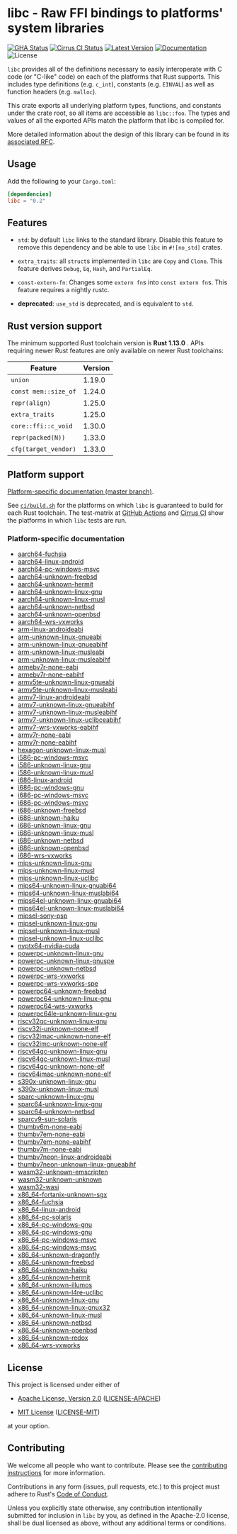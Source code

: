 # libc - Raw FFI bindings to platforms' system libraries

[![GHA Status]][GitHub Actions] [![Cirrus CI Status]][Cirrus CI] [![Latest Version]][crates.io] [![Documentation]][docs.rs] ![License]

`libc` provides all of the definitions necessary to easily interoperate with C
code (or "C-like" code) on each of the platforms that Rust supports. This
includes type definitions (e.g. `c_int`), constants (e.g. `EINVAL`) as well as
function headers (e.g. `malloc`).

This crate exports all underlying platform types, functions, and constants under
the crate root, so all items are accessible as `libc::foo`. The types and values
of all the exported APIs match the platform that libc is compiled for.

More detailed information about the design of this library can be found in its
[associated RFC][rfc].

[rfc]: https://github.com/rust-lang/rfcs/blob/master/text/1291-promote-libc.md

## Usage

Add the following to your `Cargo.toml`:

```toml
[dependencies]
libc = "0.2"
```

## Features

* `std`: by default `libc` links to the standard library. Disable this
  feature to remove this dependency and be able to use `libc` in `#![no_std]`
  crates.

* `extra_traits`: all `struct`s implemented in `libc` are `Copy` and `Clone`.
  This feature derives `Debug`, `Eq`, `Hash`, and `PartialEq`.

* `const-extern-fn`: Changes some `extern fn`s into `const extern fn`s.
   This feature requires a nightly rustc.

* **deprecated**: `use_std` is deprecated, and is equivalent to `std`.

## Rust version support

The minimum supported Rust toolchain version is **Rust 1.13.0** . APIs requiring
newer Rust features are only available on newer Rust toolchains:

| Feature              | Version |
|----------------------|---------|
| `union`              |  1.19.0 |
| `const mem::size_of` |  1.24.0 |
| `repr(align)`        |  1.25.0 |
| `extra_traits`       |  1.25.0 |
| `core::ffi::c_void`  |  1.30.0 |
| `repr(packed(N))`    |  1.33.0 |
| `cfg(target_vendor)` |  1.33.0 |

## Platform support

[Platform-specific documentation (master branch)][docs.master].

See
[`ci/build.sh`](https://github.com/rust-lang/libc/blob/master/ci/build.sh)
for the platforms on which `libc` is guaranteed to build for each Rust
toolchain. The test-matrix at [GitHub Actions] and [Cirrus CI] show the
platforms in which `libc` tests are run.

### Platform-specific documentation
* [aarch64-fuchsia](aarch64-fuchsia/doc/libc/index.html)
* [aarch64-linux-android](aarch64-linux-android/doc/libc/index.html)
* [aarch64-pc-windows-msvc](aarch64-pc-windows-msvc/doc/libc/index.html)
* [aarch64-unknown-freebsd](aarch64-unknown-freebsd/doc/libc/index.html)
* [aarch64-unknown-hermit](aarch64-unknown-hermit/doc/libc/index.html)
* [aarch64-unknown-linux-gnu](aarch64-unknown-linux-gnu/doc/libc/index.html)
* [aarch64-unknown-linux-musl](aarch64-unknown-linux-musl/doc/libc/index.html)
* [aarch64-unknown-netbsd](aarch64-unknown-netbsd/doc/libc/index.html)
* [aarch64-unknown-openbsd](aarch64-unknown-openbsd/doc/libc/index.html)
* [aarch64-wrs-vxworks](aarch64-wrs-vxworks/doc/libc/index.html)
* [arm-linux-androideabi](arm-linux-androideabi/doc/libc/index.html)
* [arm-unknown-linux-gnueabi](arm-unknown-linux-gnueabi/doc/libc/index.html)
* [arm-unknown-linux-gnueabihf](arm-unknown-linux-gnueabihf/doc/libc/index.html)
* [arm-unknown-linux-musleabi](arm-unknown-linux-musleabi/doc/libc/index.html)
* [arm-unknown-linux-musleabihf](arm-unknown-linux-musleabihf/doc/libc/index.html)
* [armebv7r-none-eabi](armebv7r-none-eabi/doc/libc/index.html)
* [armebv7r-none-eabihf](armebv7r-none-eabihf/doc/libc/index.html)
* [armv5te-unknown-linux-gnueabi](armv5te-unknown-linux-gnueabi/doc/libc/index.html)
* [armv5te-unknown-linux-musleabi](armv5te-unknown-linux-musleabi/doc/libc/index.html)
* [armv7-linux-androideabi](armv7-linux-androideabi/doc/libc/index.html)
* [armv7-unknown-linux-gnueabihf](armv7-unknown-linux-gnueabihf/doc/libc/index.html)
* [armv7-unknown-linux-musleabihf](armv7-unknown-linux-musleabihf/doc/libc/index.html)
* [armv7-unknown-linux-uclibceabihf](armv7-unknown-linux-uclibceabihf/doc/libc/index.html)
* [armv7-wrs-vxworks-eabihf](armv7-wrs-vxworks-eabihf/doc/libc/index.html)
* [armv7r-none-eabi](armv7r-none-eabi/doc/libc/index.html)
* [armv7r-none-eabihf](armv7r-none-eabihf/doc/libc/index.html)
* [hexagon-unknown-linux-musl](hexagon-unknown-linux-musl/doc/libc/index.html)
* [i586-pc-windows-msvc](i586-pc-windows-msvc/doc/libc/index.html)
* [i586-unknown-linux-gnu](i586-unknown-linux-gnu/doc/libc/index.html)
* [i586-unknown-linux-musl](i586-unknown-linux-musl/doc/libc/index.html)
* [i686-linux-android](i686-linux-android/doc/libc/index.html)
* [i686-pc-windows-gnu](i686-pc-windows-gnu/doc/libc/index.html)
* [i686-pc-windows-msvc](i686-pc-windows-msvc/doc/libc/index.html)
* [i686-pc-windows-msvc](i686-pc-windows-msvc/doc/libc/index.html)
* [i686-unknown-freebsd](i686-unknown-freebsd/doc/libc/index.html)
* [i686-unknown-haiku](i686-unknown-haiku/doc/libc/index.html)
* [i686-unknown-linux-gnu](i686-unknown-linux-gnu/doc/libc/index.html)
* [i686-unknown-linux-musl](i686-unknown-linux-musl/doc/libc/index.html)
* [i686-unknown-netbsd](i686-unknown-netbsd/doc/libc/index.html)
* [i686-unknown-openbsd](i686-unknown-openbsd/doc/libc/index.html)
* [i686-wrs-vxworks](i686-wrs-vxworks/doc/libc/index.html)
* [mips-unknown-linux-gnu](mips-unknown-linux-gnu/doc/libc/index.html)
* [mips-unknown-linux-musl](mips-unknown-linux-musl/doc/libc/index.html)
* [mips-unknown-linux-uclibc](mips-unknown-linux-uclibc/doc/libc/index.html)
* [mips64-unknown-linux-gnuabi64](mips64-unknown-linux-gnuabi64/doc/libc/index.html)
* [mips64-unknown-linux-muslabi64](mips64-unknown-linux-muslabi64/doc/libc/index.html)
* [mips64el-unknown-linux-gnuabi64](mips64el-unknown-linux-gnuabi64/doc/libc/index.html)
* [mips64el-unknown-linux-muslabi64](mips64el-unknown-linux-muslabi64/doc/libc/index.html)
* [mipsel-sony-psp](mipsel-sony-psp/doc/libc/index.html)
* [mipsel-unknown-linux-gnu](mipsel-unknown-linux-gnu/doc/libc/index.html)
* [mipsel-unknown-linux-musl](mipsel-unknown-linux-musl/doc/libc/index.html)
* [mipsel-unknown-linux-uclibc](mipsel-unknown-linux-uclibc/doc/libc/index.html)
* [nvptx64-nvidia-cuda](nvptx64-nvidia-cuda/doc/libc/index.html)
* [powerpc-unknown-linux-gnu](powerpc-unknown-linux-gnu/doc/libc/index.html)
* [powerpc-unknown-linux-gnuspe](powerpc-unknown-linux-gnuspe/doc/libc/index.html)
* [powerpc-unknown-netbsd](powerpc-unknown-netbsd/doc/libc/index.html)
* [powerpc-wrs-vxworks](powerpc-wrs-vxworks/doc/libc/index.html)
* [powerpc-wrs-vxworks-spe](powerpc-wrs-vxworks-spe/doc/libc/index.html)
* [powerpc64-unknown-freebsd](powerpc64-unknown-freebsd/doc/libc/index.html)
* [powerpc64-unknown-linux-gnu](powerpc64-unknown-linux-gnu/doc/libc/index.html)
* [powerpc64-wrs-vxworks](powerpc64-wrs-vxworks/doc/libc/index.html)
* [powerpc64le-unknown-linux-gnu](powerpc64le-unknown-linux-gnu/doc/libc/index.html)
* [riscv32gc-unknown-linux-gnu](riscv32gc-unknown-linux-gnu/doc/libc/index.html)
* [riscv32i-unknown-none-elf](riscv32i-unknown-none-elf/doc/libc/index.html)
* [riscv32imac-unknown-none-elf](riscv32imac-unknown-none-elf/doc/libc/index.html)
* [riscv32imc-unknown-none-elf](riscv32imc-unknown-none-elf/doc/libc/index.html)
* [riscv64gc-unknown-linux-gnu](riscv64gc-unknown-linux-gnu/doc/libc/index.html)
* [riscv64gc-unknown-linux-musl](riscv64gc-unknown-linux-musl/doc/libc/index.html)
* [riscv64gc-unknown-none-elf](riscv64gc-unknown-none-elf/doc/libc/index.html)
* [riscv64imac-unknown-none-elf](riscv64imac-unknown-none-elf/doc/libc/index.html)
* [s390x-unknown-linux-gnu](s390x-unknown-linux-gnu/doc/libc/index.html)
* [s390x-unknown-linux-musl](s390x-unknown-linux-musl/doc/libc/index.html)
* [sparc-unknown-linux-gnu](sparc-unknown-linux-gnu/doc/libc/index.html)
* [sparc64-unknown-linux-gnu](sparc64-unknown-linux-gnu/doc/libc/index.html)
* [sparc64-unknown-netbsd](sparc64-unknown-netbsd/doc/libc/index.html)
* [sparcv9-sun-solaris](sparcv9-sun-solaris/doc/libc/index.html)
* [thumbv6m-none-eabi](thumbv6m-none-eabi/doc/libc/index.html)
* [thumbv7em-none-eabi](thumbv7em-none-eabi/doc/libc/index.html)
* [thumbv7em-none-eabihf](thumbv7em-none-eabihf/doc/libc/index.html)
* [thumbv7m-none-eabi](thumbv7m-none-eabi/doc/libc/index.html)
* [thumbv7neon-linux-androideabi](thumbv7neon-linux-androideabi/doc/libc/index.html)
* [thumbv7neon-unknown-linux-gnueabihf](thumbv7neon-unknown-linux-gnueabihf/doc/libc/index.html)
* [wasm32-unknown-emscripten](wasm32-unknown-emscripten/doc/libc/index.html)
* [wasm32-unknown-unknown](wasm32-unknown-unknown/doc/libc/index.html)
* [wasm32-wasi](wasm32-wasi/doc/libc/index.html)
* [x86_64-fortanix-unknown-sgx](x86_64-fortanix-unknown-sgx/doc/libc/index.html)
* [x86_64-fuchsia](x86_64-fuchsia/doc/libc/index.html)
* [x86_64-linux-android](x86_64-linux-android/doc/libc/index.html)
* [x86_64-pc-solaris](x86_64-pc-solaris/doc/libc/index.html)
* [x86_64-pc-windows-gnu](x86_64-pc-windows-gnu/doc/libc/index.html)
* [x86_64-pc-windows-gnu](x86_64-pc-windows-gnu/doc/libc/index.html)
* [x86_64-pc-windows-msvc](x86_64-pc-windows-msvc/doc/libc/index.html)
* [x86_64-pc-windows-msvc](x86_64-pc-windows-msvc/doc/libc/index.html)
* [x86_64-unknown-dragonfly](x86_64-unknown-dragonfly/doc/libc/index.html)
* [x86_64-unknown-freebsd](x86_64-unknown-freebsd/doc/libc/index.html)
* [x86_64-unknown-haiku](x86_64-unknown-haiku/doc/libc/index.html)
* [x86_64-unknown-hermit](x86_64-unknown-hermit/doc/libc/index.html)
* [x86_64-unknown-illumos](x86_64-unknown-illumos/doc/libc/index.html)
* [x86_64-unknown-l4re-uclibc](x86_64-unknown-l4re-uclibc/doc/libc/index.html)
* [x86_64-unknown-linux-gnu](x86_64-unknown-linux-gnu/doc/libc/index.html)
* [x86_64-unknown-linux-gnux32](x86_64-unknown-linux-gnux32/doc/libc/index.html)
* [x86_64-unknown-linux-musl](x86_64-unknown-linux-musl/doc/libc/index.html)
* [x86_64-unknown-netbsd](x86_64-unknown-netbsd/doc/libc/index.html)
* [x86_64-unknown-openbsd](x86_64-unknown-openbsd/doc/libc/index.html)
* [x86_64-unknown-redox](x86_64-unknown-redox/doc/libc/index.html)
* [x86_64-wrs-vxworks](x86_64-wrs-vxworks/doc/libc/index.html)

## License

This project is licensed under either of

* [Apache License, Version 2.0](https://www.apache.org/licenses/LICENSE-2.0)
  ([LICENSE-APACHE](https://github.com/rust-lang/libc/blob/master/LICENSE-APACHE))

* [MIT License](https://opensource.org/licenses/MIT)
  ([LICENSE-MIT](https://github.com/rust-lang/libc/blob/master/LICENSE-MIT))

at your option.

## Contributing

We welcome all people who want to contribute. Please see the [contributing
instructions] for more information.

[contributing instructions]: https://github.com/rust-lang/libc/blob/master/CONTRIBUTING.md

Contributions in any form (issues, pull requests, etc.) to this project
must adhere to Rust's [Code of Conduct].

[Code of Conduct]: https://www.rust-lang.org/policies/code-of-conduct

Unless you explicitly state otherwise, any contribution intentionally submitted
for inclusion in `libc` by you, as defined in the Apache-2.0 license, shall be
dual licensed as above, without any additional terms or conditions.

[GitHub Actions]: https://github.com/rust-lang/libc/actions
[GHA Status]: https://github.com/rust-lang/libc/workflows/CI/badge.svg
[Cirrus CI]: https://cirrus-ci.com/github/rust-lang/libc
[Cirrus CI Status]: https://api.cirrus-ci.com/github/rust-lang/libc.svg
[crates.io]: https://crates.io/crates/libc
[Latest Version]: https://img.shields.io/crates/v/libc.svg
[Documentation]: https://docs.rs/libc/badge.svg
[docs.rs]: https://docs.rs/libc
[License]: https://img.shields.io/crates/l/libc.svg
[docs.master]: https://rust-lang.github.io/libc/#platform-specific-documentation
